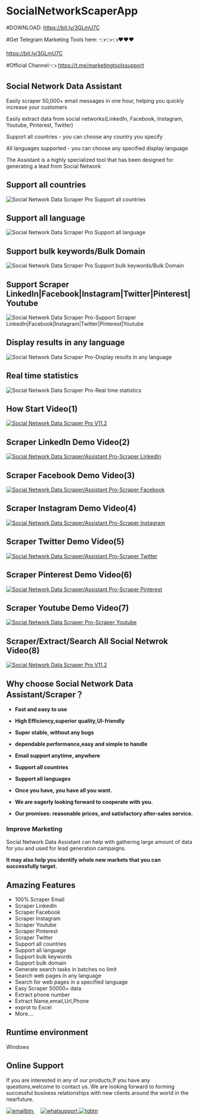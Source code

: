 # SocialNetworkScaperApp

#DOWNLOAD: https://bit.ly/3GLmU7C

#Get Telegram Marketing Tools here: 👈👈👈❤️❤️❤️

https://bit.ly/3GLmU7C

#Official Channel:👈   https://t.me/marketingtoolssupport

<h2><strong>Social Network Data Assistant</strong></h2>
<p>Easily scraper 50,000+ email messages in one hour, helping you quickly increase your customers</p>
<p>Easily extract data from social networks(LinkedIn, Facebook, Instagram, Youtube, Pinterest, Twitter)</p>
<p>Support all countries - you can choose any country you specify</p>
<p>All languages supported - you can choose any specified display language</p>
<p>The Assistant is a highly specialized tool that has been designed for generating a lead from Social Network</p>



<h2><strong>Support all countries</strong></h2>
<img src="https://i.ibb.co/f1zDSYS/01.jpg"   border="0" alt="Social Network Data Scraper Pro Support all countries" >
<h2><strong>Support all language</strong></h2>
<img src="https://i.ibb.co/tMNC4QQ/02.jpg" alt="Social Network Data Scraper Pro Support all language" border="0">
<h2><strong>Support bulk keywords/Bulk Domain</strong></h2>
<img src="https://i.ibb.co/PDnZ2Zx/03.jpg" alt="Social Network Data Scraper Pro Support bulk keywords/Bulk Domain" border="0">
<h2><strong>Support Scraper LinkedIn|Facebook|Instagram|Twitter|Pinterest|Youtube</strong></h2>
<img src="https://i.ibb.co/9W2Y91J/04.jpg" alt="Social Network Data Scraper Pro-Support Scraper LinkedIn|Facebook|Instagram|Twitter|Pinterest|Youtube" border="0">
<h2><strong>Display results in any language </strong></h2>
<img src="https://i.ibb.co/9Hg4qZz/05.jpg" alt="Social Network Data Scraper Pro-Display results in any language" border="0">
<h2><strong>Real time statistics </strong></h2>
<img src="https://i.ibb.co/5Fdf6cn/06.jpg" alt="Social Network Data Scraper Pro-Real time statistics" border="0">

<h2><strong> How Start Video(1)</strong></h2>
    <a href="https://youtu.be/m7SpNGWRlho" rel="nofollow">
		<img src="https://i.ibb.co/BqnjgFB/youtube.png" alt="Social Network Data Scraper Pro V11.2" border="0">
    </a>
	
<h2><strong> Scraper LinkedIn Demo Video(2)</strong></h2>
   <a href="https://youtu.be/Hs_7P-YnN9A" rel="nofollow">
		<img src="https://i.ibb.co/BqnjgFB/youtube.png" alt="Social Network Data Scraper/Assistant Pro-Scraper LinkedIn" border="0">
   </a>

<h2><strong> Scraper Facebook Demo Video(3)</strong></h2>
    <a href="https://youtu.be/0kkFmjG5_N4" rel="nofollow">
		<img src="https://i.ibb.co/BqnjgFB/youtube.png" alt="Social Network Data Scraper/Assistant Pro-Scraper Facebook" border="0">
   </a>
<h2><strong> Scraper Instagram Demo Video(4)</strong></h2>
    <a href="https://youtu.be/sHGgYR90L5Q" rel="nofollow">
		<img src="https://i.ibb.co/BqnjgFB/youtube.png" alt="Social Network Data Scraper/Assistant Pro-Scraper Instagram" border="0">
   </a>
<h2><strong> Scraper Twitter Demo Video(5)</strong></h2>
   <a href="https://youtu.be/rv2WEwe0dZQ" rel="nofollow">
	<img src="https://i.ibb.co/BqnjgFB/youtube.png" alt="Social Network Data Scraper/Assistant Pro-Scraper Twitter" border="0">
   </a>
<h2><strong> Scraper Pinterest Demo Video(6)</strong></h2>
    <a href="https://youtu.be/EF3bG0AYs-M" rel="nofollow">
	<img src="https://i.ibb.co/BqnjgFB/youtube.png" alt="Social Network Data Scraper/Assistant Pro-Scraper Pinterest" border="0">
   </a>
<h2><strong> Scraper Youtube Demo Video(7)</strong></h2>
    <a href="https://youtu.be/kl6IiSwr2a4" rel="nofollow">
		<img src="https://i.ibb.co/BqnjgFB/youtube.png" alt="Social Network Data Scraper Pro-Scraper Youtube" border="0">
   </a>
<h2><strong> Scraper/Extract/Search All Social Netwrok Video(8)</strong></h2>
    <a href="https://youtu.be/7ipShTXSizM" rel="nofollow">
		<img src="https://i.ibb.co/BqnjgFB/youtube.png" alt="Social Network Data Scraper Pro V11.2" border="0">
   </a>


<h2><strong> Why choose Social Network Data Assistant/Scraper？</strong></h2>
<ul>
       <li><p><strong>Fast and easy to use</strong></p></li>
       <li><p><strong>High Efficiency,superior quality,UI-friendly</strong></p></li>
	   <li><p><strong>Super stable, without any bugs</strong></p></li>
	   <li><p><strong>dependable performance,easy and simple to handle</strong></p></li>
	   <li><p><strong>Email support anytime, anywhere</strong></p></li>
	   <li><p><strong>Support all countries</strong></p></li>
	   <li><p><strong>Support all languages</strong></p></li>
	   <li><p><strong>Once you have, you have all you want.</strong></p></li>
	   <li><p><strong>We are eagerly looking forward to cooperate with you.</strong></p></li>
	   <li><p><strong>Our promises: reasonable prices, and satisfactory after-sales service.</strong></p></li>
	   
</ul>
 

<h3>Improve Marketing</h3>
<p>Social Network Data Assistant can help with gathering large amount of data for you and used for lead generation campaigns. </p> 
<p><strong> It may also help you identify whole new markets that you can successfully target.</strong></p>


<h2><strong>Amazing Features</strong></h2>
<ul>
       <li>100% Scraper Email</li>
       <li>Scraper LinkedIn</li>
	   <li>Scraper Facebook</li>
	   <li>Scraper Instagram</li>
	   <li>Scraper Youtube</li>
	   <li>Scraper Pinterest</li>
	   <li>Scraper Twitter</li>
	  <li>Support all countries</li>
      <li>Support all language</li>
	  <li>Support bulk keywords </li>
	  <li>Support bulk domain</li>
	  <li>Generate search tasks in batches no limit</li>
	  <li>Search web pages in any language</li>
	  <li>Search for web pages in a specified language</li>
	  <li>Easy Scraper 50000+ data</li>
	  <li>Extract phone number</li>
	  <li>Extract Name,email,Url,Phone</li>
	  <li>exprot to Excel</li>
      <li>More....</li>
</ul>

 
<h2><strong>Runtime environment</strong></h2>
<p>Windows</p>


<h2><strong>Online Support</strong></h2>
<p>If you are interested in any of our products,If you have any questions,welcome to contact us. 
We are looking forward to forming successful business relationships with new clients around the world in the nearfuture.</p>
<p>
    <a href="mailto:support@ionictemplate.com">
        <img src="https://i.ibb.co/s6x98d1/emailbtn.png" alt="emailbtn">
    </a>
    &nbsp;&nbsp;&nbsp;
	 <a href="https://wa.me/85265898516" rel="nofollow">
        <img src="https://i.ibb.co/Qn5R4bH/whatsupport.png" alt="whatsupport">
    </a>
	<a href="https://t.me/captainC999" rel="nofollow">
        <img src="https://i.ibb.co/q1Ccn8g/tgbtn.png" alt="tgbtn">
    </a>
</p>
<p>

